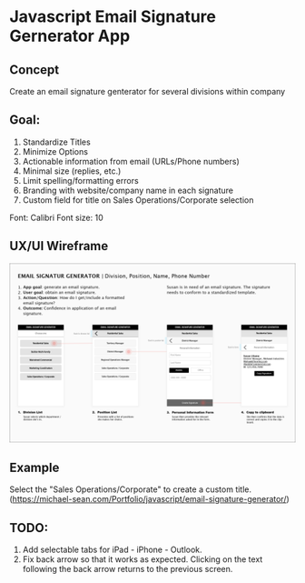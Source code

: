 # Javascript Email Signature Gernerator App


## Concept
Create an email signature genterator for several divisions within company

## Goal:
1. Standardize Titles
2. Minimize Options
3. Actionable information from email (URLs/Phone numbers)
4. Minimal size (replies, etc.)
5. Limit spelling/formatting errors
6. Branding with website/company name in each signature
7. Custom field for title on Sales Operations/Corporate selection

Font: Calibri
Font size: 10

## UX/UI Wireframe
![](image/storyboard-esg.png)

## Example
Select the "Sales Operations/Corporate" to create a custom title.
(https://michael-sean.com/Portfolio/javascript/email-signature-generator/)

## TODO:
1. Add selectable tabs for iPad - iPhone - Outlook.
2. Fix back arrow so that it works as expected. Clicking on the text following the back arrow returns to the previous screen.
